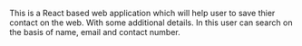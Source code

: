 This is a React based web application which will help user to save thier contact on the web.
With some additional details.
In this user can search on the basis of name, email and contact number.